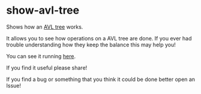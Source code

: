 # show-avl-tree

Shows how an [AVL tree](https://en.wikipedia.org/wiki/AVL_tree) works.

It allows you to see how operations on a AVL tree are done. If you ever had
trouble understanding how they keep the balance this may help you!

You can see it running [here](https://danmarcab.github.io/show-avl-tree/).

If you find it useful please share!

If you find a bug or something that you think it could be done better open an Issue!
